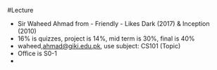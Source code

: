 #Lecture
- Sir Waheed Ahmad from - Friendly - Likes Dark (2017) & Inception (2010)
- 16% is quizzes, project is 14%, mid term is 30%, final is 40%
- waheed,ahmad@giki.edu.pk, use subject: CS101 (Topic)
- Office is S0-1
- 